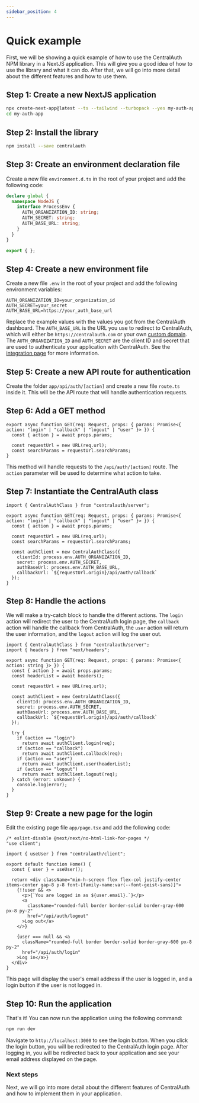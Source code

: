 ```yaml
---
sidebar_position: 4
---
```


# Quick example

First, we will be showing a quick example of how to use the CentralAuth NPM library in a NextJS application. This will give you a good idea of how to use the library and what it can do. After that, we will go into more detail about the different features and how to use them.

## Step 1: Create a new NextJS application

```bash
npx create-next-app@latest --ts --tailwind --turbopack --yes my-auth-app
cd my-auth-app
```

## Step 2: Install the library

```bash
npm install --save centralauth
```

## Step 3: Create an environment declaration file

Create a new file `environment.d.ts` in the root of your project and add the following code:

```typescript
declare global {
  namespace NodeJS {
    interface ProcessEnv {
      AUTH_ORGANIZATION_ID: string;
      AUTH_SECRET: string;
      AUTH_BASE_URL: string;
    }
  }
}

export { };
```

## Step 4: Create a new environment file

Create a new file `.env` in the root of your project and add the following environment variables:

```env
AUTH_ORGANIZATION_ID=your_organization_id
AUTH_SECRET=your_secret
AUTH_BASE_URL=https://your_auth_base_url
```
Replace the example values with the values you got from the CentralAuth dashboard. The `AUTH_BASE_URL` is the URL you use to redirect to CentralAuth, which will either be `https://centralauth.com` or your own [custom domain](/admin/dashboard/organization/settings#custom-domains). The `AUTH_ORGANIZATION_ID` and `AUTH_SECRET` are the client ID and secret that are used to authenticate your application with CentralAuth. See the [integration page](/admin/dashboard/organization/integration) for more information.

## Step 5: Create a new API route for authentication

Create the folder `app/api/auth/[action]` and create a new file `route.ts` inside it. This will be the API route that will handle authentication requests.

## Step 6: Add a GET method

```tsx
export async function GET(req: Request, props: { params: Promise<{ action: "login" | "callback" | "logout" | "user" }> }) {
  const { action } = await props.params;

  const requestUrl = new URL(req.url);
  const searchParams = requestUrl.searchParams;
}
```

This method will handle requests to the `/api/auth/[action]` route. The `action` parameter will be used to determine what action to take.

## Step 7: Instantiate the CentralAuth class

```tsx
import { CentralAuthClass } from "centralauth/server";

export async function GET(req: Request, props: { params: Promise<{ action: "login" | "callback" | "logout" | "user" }> }) {
  const { action } = await props.params;
  
  const requestUrl = new URL(req.url);
  const searchParams = requestUrl.searchParams;

  const authClient = new CentralAuthClass({
    clientId: process.env.AUTH_ORGANIZATION_ID,
    secret: process.env.AUTH_SECRET,
    authBaseUrl: process.env.AUTH_BASE_URL,
    callbackUrl: `${requestUrl.origin}/api/auth/callback`
  });
}
```

## Step 8: Handle the actions

We will make a try-catch block to handle the different actions. The `login` action will redirect the user to the CentralAuth login page, the `callback` action will handle the callback from CentralAuth, the `user` action will return the user information, and the `logout` action will log the user out.

```tsx
import { CentralAuthClass } from "centralauth/server";
import { headers } from "next/headers";

export async function GET(req: Request, props: { params: Promise<{ action: string }> }) {
  const { action } = await props.params;
  const headerList = await headers();
  
  const requestUrl = new URL(req.url);

  const authClient = new CentralAuthClass({
    clientId: process.env.AUTH_ORGANIZATION_ID,
    secret: process.env.AUTH_SECRET,
    authBaseUrl: process.env.AUTH_BASE_URL,
    callbackUrl: `${requestUrl.origin}/api/auth/callback`
  });

  try {
    if (action == "login")
      return await authClient.login(req);
    if (action == "callback")
      return await authClient.callback(req);
    if (action == "user")
      return await authClient.user(headerList);
    if (action == "logout")
      return await authClient.logout(req);
  } catch (error: unknown) {
    console.log(error);
  }
}
```

## Step 9: Create a new page for the login

Edit the existing page file `app/page.tsx` and add the following code:

```tsx
/* eslint-disable @next/next/no-html-link-for-pages */
"use client";

import { useUser } from "centralauth/client";

export default function Home() {
  const { user } = useUser();

  return <div className="min-h-screen flex flex-col justify-center items-center gap-8 p-8 font-[family-name:var(--font-geist-sans)]">
    {!!user && <>
      <p>{`You are logged in as ${user.email}.`}</p>
      <a
        className="rounded-full border border-solid border-gray-600 px-8 py-2"
        href="/api/auth/logout"
      >Log out</a>
    </>}

    {user === null && <a
      className="rounded-full border border-solid border-gray-600 px-8 py-2"
      href="/api/auth/login"
    >Log in</a>}
  </div>
}
```

This page will display the user's email address if the user is logged in, and a login button if the user is not logged in.

## Step 10: Run the application

That's it! You can now run the application using the following command:

```bash
npm run dev
```

Navigate to `http://localhost:3000` to see the login button. When you click the login button, you will be redirected to the CentralAuth login page. After logging in, you will be redirected back to your application and see your email address displayed on the page.

### Next steps

Next, we will go into more detail about the different features of CentralAuth and how to implement them in your application. 
